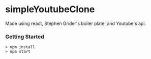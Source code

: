 # simpleYoutubeClone

Made using react, Stephen Grider's boiler plate, and Youtube's api. 

### Getting Started

```
> npm install
> npm start
```
